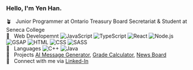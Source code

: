 ### Hello, I'm Yen Han.
  
:potted_plant: &nbsp; Junior Programmer at Ontario Treasury Board Secretariat & Student at Seneca College  
:bookmark: &nbsp;  Web Developemnt ![JavaScript](https://img.shields.io/badge/-JavaScript-blue?logo=javascript&logoColor=white) ![TypeScript](https://img.shields.io/badge/-TypeScript-blue?logo=typescript&logoColor=white) ![React](https://img.shields.io/badge/-React-blue?logo=react&logoColor=white) ![Node.js](https://img.shields.io/badge/-Node.js-blue?logo=node.js&logoColor=white) ![GSAP](https://img.shields.io/badge/-GSAP-blue?logo=greensock&logoColor=white) ![HTML](https://img.shields.io/badge/-HTML-green?logo=html5&logoColor=ffffff) ![CSS](https://img.shields.io/badge/-CSS-green?logo=css3) ![SASS](https://img.shields.io/badge/-SASS-green?logo=sass&logoColor=white)   
:page_with_curl: &nbsp;  Languages ![C++](https://img.shields.io/badge/-C%2B%2B-orange?logo=C%2B%2B&&logoColor=white) ![Java](https://img.shields.io/badge/Java-orange?logo=java&logoColor=white)   
:rocket: &nbsp;  Projects [AI Message Generator](https://github.com/YeaaeunHan/AI-generated-message-app), [Grade Calculator](https://github.com/YeaaeunHan/GradeCalculator), [News Board](https://github.com/YeaaeunHan/NewsBoard)    
:e-mail: &nbsp;  Connect with me via [Linked-In](https://www.linkedin.com/in/yen-han/)

